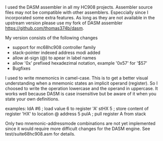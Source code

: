I used the DASM assembler in all my HC908 projects. Assembler source files may not be compatible with other assemblers. Especcially
since I incorporated some extra features. As long as they are not available in the upstream version please use my fork of DASM assembler 
https://github.com/thomas374b/dasm.

My version consists of the following changes

* support for mc68hc908 controller family
* stack-pointer indexed address modi added
* allow at-sign (@) to apear in label names
* allow '0x' prefixed hexadezimal notation, example '0x57' for '$57'  
* Bugfixes

I used to write mnemonics in camel-case. This is to get a better visual understanding 
when a mnemonic states an implicit operand (register). So I choosed to write the 
operation lowercase and the operand in uppercase. It works well because DASM is case 
insensitive but be aware of it when you state your own definitions.

examples:
    ldA	   #6	; load value 6 to register 'A'
    stHX   5	; store content of register 'HX' to location @ address 5
    pulA	; pull register A from stack

Only two mnemonic-addressmode combinations are not yet implemented since it would require 
more difficult changes for the DASM engine. See test/suite68hc908.asm for details.

